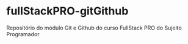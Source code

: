 # fullStackPRO-gitGithub
Repositório do módulo Git e Github do curso FullStack PRO do Sujeito Programador
